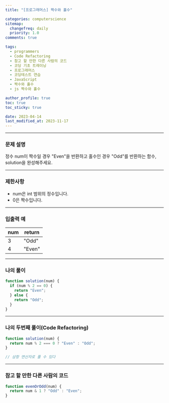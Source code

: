 ```yaml
---
title: "[프로그래머스] 짝수와 홀수"

categories: computerscience
sitemap:
  changefreq: daily
  priority: 1.0
comments: true

tags:
  - programmers
  - Code Refactoring
  - 참고 할 만한 다른 사람의 코드
  - 코딩 기초 트레이닝
  - 프로그래머스
  - 코딩테스트 연습
  - JavaScript
  - 짝수와 홀수
  - js 짝수와 홀수

author_profile: true
toc: true
toc_sticky: true

date: 2023-04-14
last_modified_at: 2023-11-17
---
```


---

### 문제 설명

정수 num이 짝수일 경우 "Even"을 반환하고 홀수인 경우 "Odd"를 반환하는 함수, solution을 완성해주세요.

---

### 제한사항

- num은 int 범위의 정수입니다.
- 0은 짝수입니다.

---

### 입출력 예

| num | return |
| --- | ------ |
| 3   | "Odd"  |
| 4   | "Even" |

---

### 나의 풀이

```jsx
function solution(num) {
  if (num % 2 == 0) {
    return "Even";
  } else {
    return "Odd";
  }
}
```

---

### 나의 두번째 풀이(Code Refactoring)

```jsx
function solution(num) {
  return num % 2 === 0 ? "Even" : "Odd";
}

// 삼항 연산자로 풀 수 있다
```

---

### 참고 할 만한 다른 사람의 코드

```jsx
function evenOrOdd(num) {
  return num & 1 ? "Odd" : "Even";
}
```
